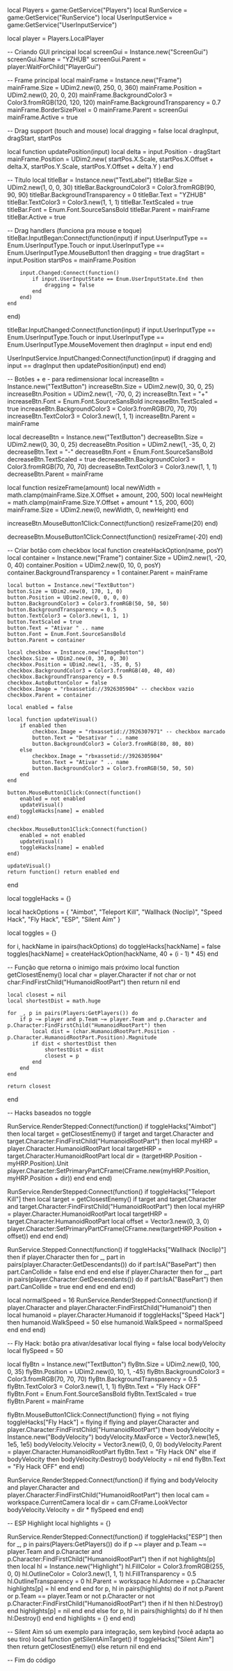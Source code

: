 local Players = game:GetService("Players")
local RunService = game:GetService("RunService")
local UserInputService = game:GetService("UserInputService")

local player = Players.LocalPlayer

-- Criando GUI principal
local screenGui = Instance.new("ScreenGui")
screenGui.Name = "YZHUB"
screenGui.Parent = player:WaitForChild("PlayerGui")

-- Frame principal
local mainFrame = Instance.new("Frame")
mainFrame.Size = UDim2.new(0, 250, 0, 360)
mainFrame.Position = UDim2.new(0, 20, 0, 20)
mainFrame.BackgroundColor3 = Color3.fromRGB(120, 120, 120)
mainFrame.BackgroundTransparency = 0.7
mainFrame.BorderSizePixel = 0
mainFrame.Parent = screenGui
mainFrame.Active = true

-- Drag support (touch and mouse)
local dragging = false
local dragInput, dragStart, startPos

local function updatePosition(input)
    local delta = input.Position - dragStart
    mainFrame.Position = UDim2.new(
        startPos.X.Scale,
        startPos.X.Offset + delta.X,
        startPos.Y.Scale,
        startPos.Y.Offset + delta.Y
    )
end

-- Título
local titleBar = Instance.new("TextLabel")
titleBar.Size = UDim2.new(1, 0, 0, 30)
titleBar.BackgroundColor3 = Color3.fromRGB(90, 90, 90)
titleBar.BackgroundTransparency = 0
titleBar.Text = "YZHUB"
titleBar.TextColor3 = Color3.new(1, 1, 1)
titleBar.TextScaled = true
titleBar.Font = Enum.Font.SourceSansBold
titleBar.Parent = mainFrame
titleBar.Active = true

-- Drag handlers (funciona pra mouse e toque)
titleBar.InputBegan:Connect(function(input)
    if input.UserInputType == Enum.UserInputType.Touch or input.UserInputType == Enum.UserInputType.MouseButton1 then
        dragging = true
        dragStart = input.Position
        startPos = mainFrame.Position

        input.Changed:Connect(function()
            if input.UserInputState == Enum.UserInputState.End then
                dragging = false
            end
        end)
    end
end)

titleBar.InputChanged:Connect(function(input)
    if input.UserInputType == Enum.UserInputType.Touch or input.UserInputType == Enum.UserInputType.MouseMovement then
        dragInput = input
    end
end)

UserInputService.InputChanged:Connect(function(input)
    if dragging and input == dragInput then
        updatePosition(input)
    end
end)

-- Botões + e - para redimensionar
local increaseBtn = Instance.new("TextButton")
increaseBtn.Size = UDim2.new(0, 30, 0, 25)
increaseBtn.Position = UDim2.new(1, -70, 0, 2)
increaseBtn.Text = "+"
increaseBtn.Font = Enum.Font.SourceSansBold
increaseBtn.TextScaled = true
increaseBtn.BackgroundColor3 = Color3.fromRGB(70, 70, 70)
increaseBtn.TextColor3 = Color3.new(1, 1, 1)
increaseBtn.Parent = mainFrame

local decreaseBtn = Instance.new("TextButton")
decreaseBtn.Size = UDim2.new(0, 30, 0, 25)
decreaseBtn.Position = UDim2.new(1, -35, 0, 2)
decreaseBtn.Text = "-"
decreaseBtn.Font = Enum.Font.SourceSansBold
decreaseBtn.TextScaled = true
decreaseBtn.BackgroundColor3 = Color3.fromRGB(70, 70, 70)
decreaseBtn.TextColor3 = Color3.new(1, 1, 1)
decreaseBtn.Parent = mainFrame

local function resizeFrame(amount)
    local newWidth = math.clamp(mainFrame.Size.X.Offset + amount, 200, 500)
    local newHeight = math.clamp(mainFrame.Size.Y.Offset + amount * 1.5, 200, 600)
    mainFrame.Size = UDim2.new(0, newWidth, 0, newHeight)
end

increaseBtn.MouseButton1Click:Connect(function()
    resizeFrame(20)
end)

decreaseBtn.MouseButton1Click:Connect(function()
    resizeFrame(-20)
end)

-- Criar botão com checkbox
local function createHackOption(name, posY)
    local container = Instance.new("Frame")
    container.Size = UDim2.new(1, -20, 0, 40)
    container.Position = UDim2.new(0, 10, 0, posY)
    container.BackgroundTransparency = 1
    container.Parent = mainFrame

    local button = Instance.new("TextButton")
    button.Size = UDim2.new(0, 170, 1, 0)
    button.Position = UDim2.new(0, 0, 0, 0)
    button.BackgroundColor3 = Color3.fromRGB(50, 50, 50)
    button.BackgroundTransparency = 0.5
    button.TextColor3 = Color3.new(1, 1, 1)
    button.TextScaled = true
    button.Text = "Ativar " .. name
    button.Font = Enum.Font.SourceSansBold
    button.Parent = container

    local checkbox = Instance.new("ImageButton")
    checkbox.Size = UDim2.new(0, 30, 0, 30)
    checkbox.Position = UDim2.new(1, -35, 0, 5)
    checkbox.BackgroundColor3 = Color3.fromRGB(40, 40, 40)
    checkbox.BackgroundTransparency = 0.5
    checkbox.AutoButtonColor = false
    checkbox.Image = "rbxassetid://3926305904" -- checkbox vazio
    checkbox.Parent = container

    local enabled = false

    local function updateVisual()
        if enabled then
            checkbox.Image = "rbxassetid://3926307971" -- checkbox marcado
            button.Text = "Desativar " .. name
            button.BackgroundColor3 = Color3.fromRGB(80, 80, 80)
        else
            checkbox.Image = "rbxassetid://3926305904"
            button.Text = "Ativar " .. name
            button.BackgroundColor3 = Color3.fromRGB(50, 50, 50)
        end
    end

    button.MouseButton1Click:Connect(function()
        enabled = not enabled
        updateVisual()
        toggleHacks[name] = enabled
    end)

    checkbox.MouseButton1Click:Connect(function()
        enabled = not enabled
        updateVisual()
        toggleHacks[name] = enabled
    end)

    updateVisual()
    return function() return enabled end
end

local toggleHacks = {}

local hackOptions = {
    "Aimbot",
    "Teleport Kill",
    "Wallhack (Noclip)",
    "Speed Hack",
    "Fly Hack",
    "ESP",
    "Silent Aim"
}

local toggles = {}

for i, hackName in ipairs(hackOptions) do
    toggleHacks[hackName] = false
    toggles[hackName] = createHackOption(hackName, 40 + (i - 1) * 45)
end

-- Função que retorna o inimigo mais próximo
local function getClosestEnemy()
    local char = player.Character
    if not char or not char:FindFirstChild("HumanoidRootPart") then return nil end

    local closest = nil
    local shortestDist = math.huge

    for _, p in pairs(Players:GetPlayers()) do
        if p ~= player and p.Team ~= player.Team and p.Character and p.Character:FindFirstChild("HumanoidRootPart") then
            local dist = (char.HumanoidRootPart.Position - p.Character.HumanoidRootPart.Position).Magnitude
            if dist < shortestDist then
                shortestDist = dist
                closest = p
            end
        end
    end

    return closest
end

-- Hacks baseados no toggle

RunService.RenderStepped:Connect(function()
    if toggleHacks["Aimbot"] then
        local target = getClosestEnemy()
        if target and target.Character and target.Character:FindFirstChild("HumanoidRootPart") then
            local myHRP = player.Character.HumanoidRootPart
            local targetHRP = target.Character.HumanoidRootPart
            local dir = (targetHRP.Position - myHRP.Position).Unit
            player.Character:SetPrimaryPartCFrame(CFrame.new(myHRP.Position, myHRP.Position + dir))
        end
    end
end)

RunService.RenderStepped:Connect(function()
    if toggleHacks["Teleport Kill"] then
        local target = getClosestEnemy()
        if target and target.Character and target.Character:FindFirstChild("HumanoidRootPart") then
            local myHRP = player.Character.HumanoidRootPart
            local targetHRP = target.Character.HumanoidRootPart
            local offset = Vector3.new(0, 3, 0)
            player.Character:SetPrimaryPartCFrame(CFrame.new(targetHRP.Position + offset))
        end
    end
end)

RunService.Stepped:Connect(function()
    if toggleHacks["Wallhack (Noclip)"] then
        if player.Character then
            for _, part in pairs(player.Character:GetDescendants()) do
                if part:IsA("BasePart") then
                    part.CanCollide = false
                end
            end
        end
    else
        if player.Character then
            for _, part in pairs(player.Character:GetDescendants()) do
                if part:IsA("BasePart") then
                    part.CanCollide = true
                end
            end
        end
    end
end)

local normalSpeed = 16
RunService.RenderStepped:Connect(function()
    if player.Character and player.Character:FindFirstChild("Humanoid") then
        local humanoid = player.Character.Humanoid
        if toggleHacks["Speed Hack"] then
            humanoid.WalkSpeed = 50
        else
            humanoid.WalkSpeed = normalSpeed
        end
    end
end)

-- Fly Hack: botão pra ativar/desativar
local flying = false
local bodyVelocity
local flySpeed = 50

local flyBtn = Instance.new("TextButton")
flyBtn.Size = UDim2.new(0, 100, 0, 35)
flyBtn.Position = UDim2.new(0, 10, 1, -45)
flyBtn.BackgroundColor3 = Color3.fromRGB(70, 70, 70)
flyBtn.BackgroundTransparency = 0.5
flyBtn.TextColor3 = Color3.new(1, 1, 1)
flyBtn.Text = "Fly Hack OFF"
flyBtn.Font = Enum.Font.SourceSansBold
flyBtn.TextScaled = true
flyBtn.Parent = mainFrame

flyBtn.MouseButton1Click:Connect(function()
    flying = not flying
    toggleHacks["Fly Hack"] = flying
    if flying and player.Character and player.Character:FindFirstChild("HumanoidRootPart") then
        bodyVelocity = Instance.new("BodyVelocity")
        bodyVelocity.MaxForce = Vector3.new(1e5, 1e5, 1e5)
        bodyVelocity.Velocity = Vector3.new(0, 0, 0)
        bodyVelocity.Parent = player.Character.HumanoidRootPart
        flyBtn.Text = "Fly Hack ON"
    else
        if bodyVelocity then
            bodyVelocity:Destroy()
            bodyVelocity = nil
        end
        flyBtn.Text = "Fly Hack OFF"
    end
end)

RunService.RenderStepped:Connect(function()
    if flying and bodyVelocity and player.Character and player.Character:FindFirstChild("HumanoidRootPart") then
        local cam = workspace.CurrentCamera
        local dir = cam.CFrame.LookVector
        bodyVelocity.Velocity = dir * flySpeed
    end
end)

-- ESP Highlight
local highlights = {}

RunService.RenderStepped:Connect(function()
    if toggleHacks["ESP"] then
        for _, p in pairs(Players:GetPlayers()) do
            if p ~= player and p.Team ~= player.Team and p.Character and p.Character:FindFirstChild("HumanoidRootPart") then
                if not highlights[p] then
                    local hl = Instance.new("Highlight")
                    hl.FillColor = Color3.fromRGB(255, 0, 0)
                    hl.OutlineColor = Color3.new(1, 1, 1)
                    hl.FillTransparency = 0.5
                    hl.OutlineTransparency = 0
                    hl.Parent = workspace
                    hl.Adornee = p.Character
                    highlights[p] = hl
                end
            end
        end
        for p, hl in pairs(highlights) do
            if not p.Parent or p.Team == player.Team or not p.Character or not p.Character:FindFirstChild("HumanoidRootPart") then
                if hl then hl:Destroy() end
                highlights[p] = nil
            end
        end
    else
        for p, hl in pairs(highlights) do
            if hl then hl:Destroy() end
        end
        highlights = {}
    end
end)

-- Silent Aim só um exemplo para integração, sem keybind (você adapta ao seu tiro)
local function getSilentAimTarget()
    if toggleHacks["Silent Aim"] then
        return getClosestEnemy()
    else
        return nil
    end
end

-- Fim do código
